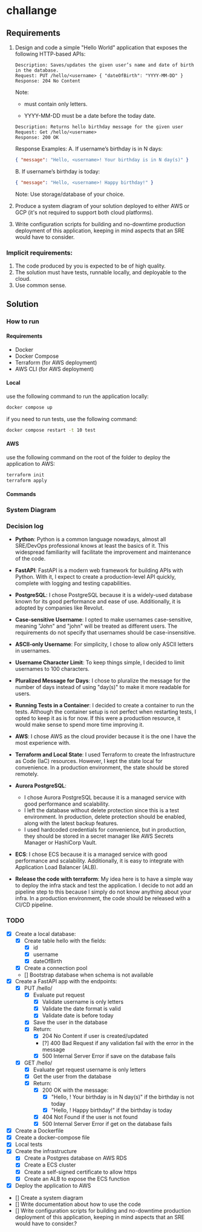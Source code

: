 # challange

## Requirements

1.  Design and code a simple "Hello World" application that exposes the following
    HTTP-based APIs:

    ```
    Description: Saves/updates the given user’s name and date of birth in the database.
    Request: PUT /hello/<username> { "dateOfBirth": "YYYY-MM-DD" }
    Response: 204 No Content
    ```

    Note:

    - <username> must contain only letters.

    - YYYY-MM-DD must be a date before the today date.

    ```
    Description: Returns hello birthday message for the given user
    Request: Get /hello/<username>
    Response: 200 OK
    ```

    Response Examples:
    A. If username’s birthday is in N days:

    ```json
    { "message": "Hello, <username>! Your birthday is in N day(s)" }
    ```

    B. If username’s birthday is today:

    ```json
    { "message": "Hello, <username>! Happy birthday!" }
    ```

    Note: Use storage/database of your choice.

2.  Produce a system diagram of your solution deployed to either AWS or GCP (it's not required to support both cloud platforms).

3.  Write configuration scripts for building and no-downtime production deployment of this application, keeping in mind aspects that an SRE would have to consider.

### Implicit requirements:

1. The code produced by you is expected to be of high quality.
2. The solution must have tests, runnable locally, and deployable to the cloud.
3. Use common sense.

## Solution

### How to run

#### Requirements

- Docker
- Docker Compose
- Terraform (for AWS deployment)
- AWS CLI (for AWS deployment)

#### Local

use the following command to run the application locally:

```bash
docker compose up
```

if you need to run tests, use the following command:

```bash
docker compose restart -t 10 test
```

#### AWS

use the following command on the root of the folder to deploy the application to AWS:

```bash
terraform init
terraform apply
```

#### Commands

### System Diagram

### Decision log

- **Python**: Python is a common language nowadays, almost all SRE/DevOps professional knows at least the basics of it. This widespread familiarity will facilitate the improvement and maintenance of the code.

- **FastAPI**: FastAPI is a modern web framework for building APIs with Python. With it, I expect to create a production-level API quickly, complete with logging and testing capabilities.

- **PostgreSQL**: I chose PostgreSQL because it is a widely-used database known for its good performance and ease of use. Additionally, it is adopted by companies like Revolut.

- **Case-sensitive Username**: I opted to make usernames case-sensitive, meaning "John" and "john" will be treated as different users. The requirements do not specify that usernames should be case-insensitive.

- **ASCII-only Username**: For simplicity, I chose to allow only ASCII letters in usernames.

- **Username Character Limit**: To keep things simple, I decided to limit usernames to 100 characters.

- **Pluralized Message for Days**: I chose to pluralize the message for the number of days instead of using "day(s)" to make it more readable for users.

- **Running Tests in a Container**: I decided to create a container to run the tests. Although the container setup is not perfect when restarting tests, I opted to keep it as is for now. If this were a production resource, it would make sense to spend more time improving it.

- **AWS**: I chose AWS as the cloud provider because it is the one I have the most experience with.

- **Terraform and Local State**: I used Terraform to create the Infrastructure as Code (IaC) resources. However, I kept the state local for convenience. In a production environment, the state should be stored remotely.

- **Aurora PostgreSQL**:

  - I chose Aurora PostgreSQL because it is a managed service with good performance and scalability.
  - I left the database without delete protection since this is a test environment. In production, delete protection should be enabled, along with the latest backup features.
  - I used hardcoded credentials for convenience, but in production, they should be stored in a secret manager like AWS Secrets Manager or HashiCorp Vault.

- **ECS**: I chose ECS because it is a managed service with good performance and scalability. Additionally, it is easy to integrate with Application Load Balancer (ALB).

- **Release the code with terraform**: My idea here is to have a simple way to deploy the infra stack and test the application. I decide to not add an pipeline step to this because I simply do not know anything about your infra. In a production environment, the code should be released with a CI/CD pipeline.

### TODO

- [x] Create a local database:
  - [x] Create table hello with the fields:
    - [x] id
    - [x] username
    - [x] dateOfBirth
  - [x] Create a connection pool
  - [] Bootstrap database when schema is not available
- [x] Create a FastAPI app with the endpoints:
  - [x] PUT /hello/<username>
    - [x] Evaluate put request
      - [x] Validate username is only letters
      - [x] Validate the date format is valid
      - [x] Validate date is before today
    - [x] Save the user in the database
    - [x] Return:
      - [x] 204 No Content if user is created/updated
      - [?] 400 Bad Request if any validation fail with the error in the message
      - [x] 500 Internal Server Error if save on the database fails
  - [x] GET /hello/<username>
    - [x] Evaluate get request username is only letters
    - [x] Get the user from the database
    - [x] Return:
      - [x] 200 OK with the message:
        - [x] "Hello, <username>! Your birthday is in N day(s)" if the birthday is not today
        - [x] "Hello, <username>! Happy birthday!" if the birthday is today
      - [x] 404 Not Found if the user is not found
      - [x] 500 Internal Server Error if get on the database fails
- [x] Create a Dockerfile
- [x] Create a docker-compose file
- [x] Local tests
- [x] Create the infrastructure
  - [x] Create a Postgres database on AWS RDS
  - [x] Create a ECS cluster
  - [x] Create a self-signed certificate to allow https
  - [x] Create an ALB to expose the ECS function
- [x] Deploy the application to AWS
- [] Create a system diagram
- [] Write documentation about how to use the code
- [] Write configuration scripts for building and no-downtime production deployment of this application, keeping in mind aspects that an SRE would have to consider.?
